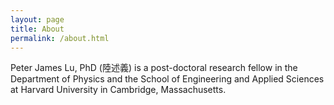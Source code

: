 ```yaml
---
layout: page
title: About
permalink: /about.html
---
```


Peter James Lu, PhD (陸述義) is a post-doctoral research fellow in the Department of Physics and the School of Engineering and Applied Sciences at Harvard University in Cambridge, Massachusetts. 
